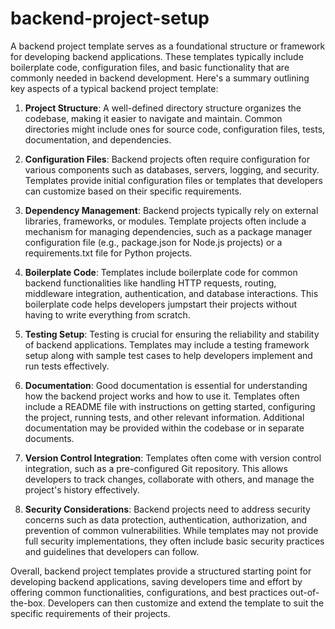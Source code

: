# backend-project-setup

A backend project template serves as a foundational structure or framework for developing backend applications. These templates typically include boilerplate code, configuration files, and basic functionality that are commonly needed in backend development. Here's a summary outlining key aspects of a typical backend project template:

1. **Project Structure**: A well-defined directory structure organizes the codebase, making it easier to navigate and maintain. Common directories might include ones for source code, configuration files, tests, documentation, and dependencies.

2. **Configuration Files**: Backend projects often require configuration for various components such as databases, servers, logging, and security. Templates provide initial configuration files or templates that developers can customize based on their specific requirements.

3. **Dependency Management**: Backend projects typically rely on external libraries, frameworks, or modules. Template projects often include a mechanism for managing dependencies, such as a package manager configuration file (e.g., package.json for Node.js projects) or a requirements.txt file for Python projects.

4. **Boilerplate Code**: Templates include boilerplate code for common backend functionalities like handling HTTP requests, routing, middleware integration, authentication, and database interactions. This boilerplate code helps developers jumpstart their projects without having to write everything from scratch.

5. **Testing Setup**: Testing is crucial for ensuring the reliability and stability of backend applications. Templates may include a testing framework setup along with sample test cases to help developers implement and run tests effectively.

6. **Documentation**: Good documentation is essential for understanding how the backend project works and how to use it. Templates often include a README file with instructions on getting started, configuring the project, running tests, and other relevant information. Additional documentation may be provided within the codebase or in separate documents.

7. **Version Control Integration**: Templates often come with version control integration, such as a pre-configured Git repository. This allows developers to track changes, collaborate with others, and manage the project's history effectively.

8. **Security Considerations**: Backend projects need to address security concerns such as data protection, authentication, authorization, and prevention of common vulnerabilities. While templates may not provide full security implementations, they often include basic security practices and guidelines that developers can follow.

Overall, backend project templates provide a structured starting point for developing backend applications, saving developers time and effort by offering common functionalities, configurations, and best practices out-of-the-box. Developers can then customize and extend the template to suit the specific requirements of their projects.
